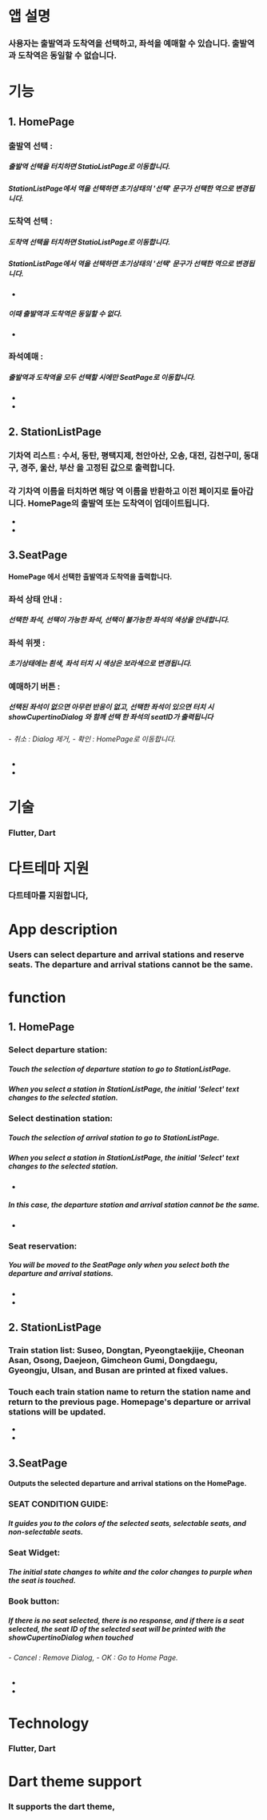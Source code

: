 # 앱 설명
### 
### 사용자는 출발역과 도착역을 선택하고, 좌석을 예매할 수 있습니다. 출발역과 도착역은 동일할 수 없습니다.

# 기능

## 1. HomePage
###  출발역 선택 : 
##### 출발역 선택을 터치하면 StatioListPage로 이동합니다. 
##### StationListPage에서 역을 선택하면 초기상태의 '선택' 문구가 선택한 역으로 변경됩니다.
### 도착역 선택 : 
##### 도착역 선택을 터치하면 StatioListPage로 이동합니다. 
##### StationListPage에서 역을 선택하면 초기상태의 '선택' 문구가 선택한 역으로 변경됩니다.
- 
##### 이때 출발역과 도착역은 동일할 수 없다.
-
### 좌석예매 :
##### 출발역과 도착역을 모두 선택할 시에만 SeatPage로 이동합니다.
-
-
## 2. StationListPage
### 기차역 리스트 : 수서, 동탄, 평택지제, 천안아산, 오송, 대전, 김천구미, 동대구, 경주, 울산, 부산 을 고정된 값으로 출력합니다.
### 각 기차역 이름을 터치하면 해당 역 이름을 반환하고 이전 페이지로 돌아갑니다. HomePage의 출발역 또는 도착역이 업데이트됩니다.
-
-
## 3.SeatPage
#### HomePage 에서 선택한 출발역과 도착역을 출력합니다.
### 좌석 상태 안내 : 
##### 선택한 좌석, 선택이 가능한 좌석, 선택이 불가능한 좌석의 색상을 안내합니다.
### 좌석 위젯 :
##### 초기상태에는 흰색, 좌석 터치 시 색상은 보라색으로 변경됩니다.
### 예매하기 버튼 : 
##### 선택된 좌석이 없으면 아무런 반응이 없고, 선택한 좌석이 있으면 터치 시 showCupertinoDialog 와 함께 선택 한 좌석의 seatID가 출력됩니다
###### - 취소 : Dialog 제거, - 확인 : HomePage로 이동합니다.
-
-
# 기술
### Flutter, Dart

# 다트테마 지원
### 다트테마를 지원합니다,


# App description
### 
### Users can select departure and arrival stations and reserve seats. The departure and arrival stations cannot be the same.

# function

## 1. HomePage
### Select departure station: 
##### Touch the selection of departure station to go to StationListPage. 
##### When you select a station in StationListPage, the initial 'Select' text changes to the selected station.
### Select destination station: 
##### Touch the selection of arrival station to go to StationListPage. 
##### When you select a station in StationListPage, the initial 'Select' text changes to the selected station.
- 
##### In this case, the departure station and arrival station cannot be the same.
-
### Seat reservation:
##### You will be moved to the SeatPage only when you select both the departure and arrival stations.
-
-
## 2. StationListPage
### Train station list: Suseo, Dongtan, Pyeongtaekjije, Cheonan Asan, Osong, Daejeon, Gimcheon Gumi, Dongdaegu, Gyeongju, Ulsan, and Busan are printed at fixed values.
### Touch each train station name to return the station name and return to the previous page. Homepage's departure or arrival stations will be updated.
-
-
## 3.SeatPage
#### Outputs the selected departure and arrival stations on the HomePage.
### SEAT CONDITION GUIDE: 
##### It guides you to the colors of the selected seats, selectable seats, and non-selectable seats.
### Seat Widget:
##### The initial state changes to white and the color changes to purple when the seat is touched.
### Book button: 
##### If there is no seat selected, there is no response, and if there is a seat selected, the seat ID of the selected seat will be printed with the showCupertinoDialog when touched
###### - Cancel : Remove Dialog, - OK : Go to Home Page.
-
-
# Technology
### Flutter, Dart

# Dart theme support
### It supports the dart theme,






